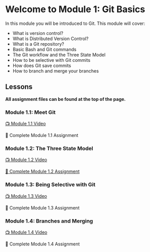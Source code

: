 # Welcome to Module 1: Git Basics

In this module you will be introduced to Git. This module will cover:

* What is version control?
* What is Distributed Version Control?
* What is a Git repository?
* Basic Bash and Git commands
* The Git workflow and the Three State Model
* How to be selective with Git commits
* How does Git save commits
* How to branch and merge your branches

## Lessons

**All assignment files can be found at the top of the page.**

### Module 1.1: Meet Git

[:tv: Module 1.1 Video](https://youtu.be/uWsXEmaM3PA)

:notebook: Complete Module 1.1 Assignment

### Module 1.2: The Three State Model

[:tv: Module 1.2 Video](https://youtu.be/yLLZdOIuCfg)

[:notebook: Complete Module 1.2 Assignment](https://github.com/Campus-Advisors/campus-advisor-training-IgnatiusEzeani/blob/master/Module%201/Module%201.2%20Assignment.md)

### Module 1.3: Being Selective with Git

[:tv: Module 1.3 Video](https://youtu.be/3zmolo8YRO8)

:notebook: Complete Module 1.3 Assignment

### Module 1.4: Branches and Merging

[:tv: Module 1.4 Video](https://youtu.be/2YDoQZ9nZ4g)

:notebook: Complete Module 1.4 Assignment


